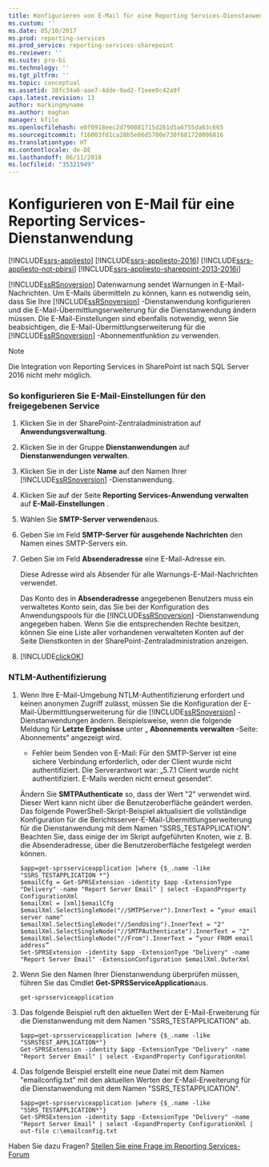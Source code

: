 ```yaml
---
title: Konfigurieren von E-Mail für eine Reporting Services-Dienstanwendung | Microsoft-Dokumentation
ms.custom: ''
ms.date: 05/10/2017
ms.prod: reporting-services
ms.prod_service: reporting-services-sharepoint
ms.reviewer: ''
ms.suite: pro-bi
ms.technology: ''
ms.tgt_pltfrm: ''
ms.topic: conceptual
ms.assetid: 38fc34a6-aae7-4dde-9ad2-f1eee0c42a9f
caps.latest.revision: 13
author: markingmyname
ms.author: maghan
manager: kfile
ms.openlocfilehash: e0f0918eec2d790081715d261d5a6755da63c665
ms.sourcegitcommit: f16003fd1ca28b5e06d5700e730f681720006816
ms.translationtype: HT
ms.contentlocale: de-DE
ms.lasthandoff: 06/11/2018
ms.locfileid: "35321949"
---
```

# <a name="configure-e-mail-for-a-reporting-services-service-application"></a>Konfigurieren von E-Mail für eine Reporting Services-Dienstanwendung

[!INCLUDE[ssrs-appliesto](../../includes/ssrs-appliesto.md)] [!INCLUDE[ssrs-appliesto-2016](../../includes/ssrs-appliesto-2016.md)] [!INCLUDE[ssrs-appliesto-not-pbirsi](../../includes/ssrs-appliesto-not-pbirs.md)] [!INCLUDE[ssrs-appliesto-sharepoint-2013-2016i](../../includes/ssrs-appliesto-sharepoint-2013-2016.md)]

[!INCLUDE[ssRSnoversion](../../includes/ssrsnoversion-md.md)] Datenwarnung sendet Warnungen in E-Mail-Nachrichten. Um E-Mails übermitteln zu können, kann es notwendig sein, dass Sie Ihre [!INCLUDE[ssRSnoversion](../../includes/ssrsnoversion-md.md)] -Dienstanwendung konfigurieren und die E-Mail-Übermittlungserweiterung für die Dienstanwendung ändern müssen. Die E-Mail-Einstellungen sind ebenfalls notwendig, wenn Sie beabsichtigen, die E-Mail-Übermittlungserweiterung für die [!INCLUDE[ssRSnoversion](../../includes/ssrsnoversion-md.md)] -Abonnementfunktion zu verwenden.  

> [!NOTE]
> Die Integration von Reporting Services in SharePoint ist nach SQL Server 2016 nicht mehr möglich.
  
### <a name="to-configure-e-mail-for-the-shared-service"></a>So konfigurieren Sie E-Mail-Einstellungen für den freigegebenen Service  
  
1.  Klicken Sie in der SharePoint-Zentraladministration auf **Anwendungsverwaltung**.  
  
2.  Klicken Sie in der Gruppe **Dienstanwendungen** auf **Dienstanwendungen verwalten**.  
  
3.  Klicken Sie in der Liste **Name** auf den Namen Ihrer [!INCLUDE[ssRSnoversion](../../includes/ssrsnoversion-md.md)] -Dienstanwendung.  
  
4.  Klicken Sie auf der Seite **Reporting Services-Anwendung verwalten** auf **E-Mail-Einstellungen** .  
  
5.  Wählen Sie **SMTP-Server verwenden**aus.  
  
6.  Geben Sie im Feld **SMTP-Server für ausgehende Nachrichten** den Namen eines SMTP-Servers ein.  
  
7.  Geben Sie im Feld **Absenderadresse** eine E-Mail-Adresse ein.  
  
     Diese Adresse wird als Absender für alle Warnungs-E-Mail-Nachrichten verwendet.  
  
     Das Konto des in **Absenderadresse** angegebenen Benutzers muss ein verwaltetes Konto sein, das Sie bei der Konfiguration des Anwendungspools für die [!INCLUDE[ssRSnoversion](../../includes/ssrsnoversion-md.md)] -Dienstanwendung angegeben haben. Wenn Sie die entsprechenden Rechte besitzen, können Sie eine Liste aller vorhandenen verwalteten Konten auf der Seite Dienstkonten in der SharePoint-Zentraladministration anzeigen.  
  
8.  [!INCLUDE[clickOK](../../includes/clickok-md.md)]  
  
### <a name="ntlm-authentication"></a>NTLM-Authentifizierung  
  
1.  Wenn Ihre E-Mail-Umgebung NTLM-Authentifizierung erfordert und keinen anonymen Zugriff zulässt, müssen Sie die Konfiguration der E-Mail-Übermittlungserweiterung für die [!INCLUDE[ssRSnoversion](../../includes/ssrsnoversion-md.md)] -Dienstanwendungen ändern. Beispielsweise, wenn die folgende Meldung für **Letzte Ergebnisse** unter „ **Abonnements verwalten** -Seite: Abonnements“ angezeigt wird.  
  
    -   Fehler beim Senden von E-Mail: Für den SMTP-Server ist eine sichere Verbindung erforderlich, oder der Client wurde nicht authentifiziert. Die Serverantwort war: „5.7.1 Client wurde nicht authentifiziert. E-Mails werden nicht erneut gesendet“.  
  
     Ändern Sie **SMTPAuthenticate** so, dass der Wert "2" verwendet wird. Dieser Wert kann nicht über die Benutzeroberfläche geändert werden. Das folgende PowerShell-Skript-Beispiel aktualisiert die vollständige Konfiguration für die Berichtsserver-E-Mail-Übermittlungserweiterung für die Dienstanwendung mit dem Namen "SSRS_TESTAPPLICATION". Beachten Sie, dass einige der im Skript aufgeführten Knoten, wie z. B. die Absenderadresse, über die Benutzeroberfläche festgelegt werden können.  
  
    ```  
    $app=get-sprsserviceapplication |where {$_.name -like "SSRS_TESTAPPLICATION *"}  
    $emailCfg = Get-SPRSExtension -identity $app -ExtensionType "Delivery" -name "Report Server Email" | select -ExpandProperty ConfigurationXml   
    $emailXml = [xml]$emailCfg   
    $emailXml.SelectSingleNode("//SMTPServer").InnerText = “your email server name"  
    $emailXml.SelectSingleNode("//SendUsing").InnerText = "2"  
    $emailXml.SelectSingleNode("//SMTPAuthenticate").InnerText = "2"  
    $emailXml.SelectSingleNode("//From").InnerText = “your FROM email address”  
    Set-SPRSExtension -identity $app -ExtensionType "Delivery" -name "Report Server Email" -ExtensionConfiguration $emailXml.OuterXml  
    ```  
  
2.  Wenn Sie den Namen Ihrer Dienstanwendung überprüfen müssen, führen Sie das Cmdlet **Get-SPRSServiceApplication**aus.  
  
    ```  
    get-sprsserviceapplication  
    ```  
  
3.  Das folgende Beispiel ruft den aktuellen Wert der E-Mail-Erweiterung für die Dienstanwendung mit dem Namen "SSRS_TESTAPPLICATION" ab.  
  
    ```  
    $app=get-sprsserviceapplication |where {$_.name -like "SSRSTEST_APPLICATION*"}  
    Get-SPRSExtension -identity $app -ExtensionType "Delivery" -name "Report Server Email" | select -ExpandProperty ConfigurationXml  
    ```  
  
4.  Das folgende Beispiel erstellt eine neue Datei mit dem Namen "emailconfig.txt" mit den aktuellen Werten der E-Mail-Erweiterung für die Dienstanwendung mit dem Namen "SSRS_TESTAPPLICATION".  
  
    ```  
    $app=get-sprsserviceapplication |where {$_.name -like "SSRS_TESTAPPLICATION*"}  
    Get-SPRSExtension -identity $app -ExtensionType "Delivery" -name "Report Server Email" | select -ExpandProperty ConfigurationXml | out-file c:\emailconfig.txt  
    ```  
  
  
Haben Sie dazu Fragen? [Stellen Sie eine Frage im Reporting Services-Forum](http://go.microsoft.com/fwlink/?LinkId=620231)
